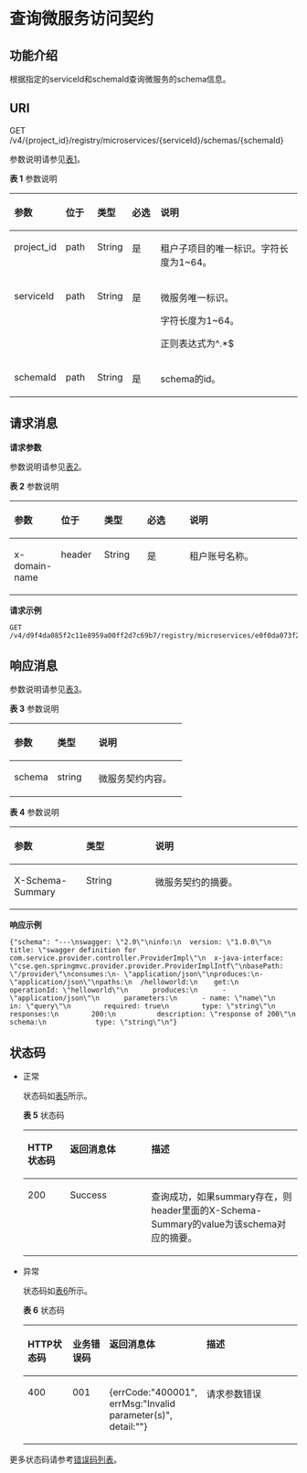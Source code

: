 # 查询微服务访问契约<a name="ZH-CN_TOPIC_0115698068"></a>

## 功能介绍<a name="zh-cn_topic_0088793352_section19695417163810"></a>

根据指定的serviceId和schemaId查询微服务的schema信息。

## URI<a name="zh-cn_topic_0088793352_section134557291090"></a>

GET /v4/\{project\_id\}/registry/microservices/\{serviceId\}/schemas/\{schemaId\}

参数说明请参见[表1](#zh-cn_topic_0088793352_table51620847114953)。

**表 1**  参数说明

<a name="zh-cn_topic_0088793352_table51620847114953"></a>
<table><thead align="left"><tr id="zh-cn_topic_0088793352_row43559169114953"><th class="cellrowborder" valign="top" width="17%" id="mcps1.2.6.1.1"><p id="zh-cn_topic_0088793352_p3155843511508"><a name="zh-cn_topic_0088793352_p3155843511508"></a><a name="zh-cn_topic_0088793352_p3155843511508"></a>参数</p>
</th>
<th class="cellrowborder" valign="top" width="11%" id="mcps1.2.6.1.2"><p id="zh-cn_topic_0088793352_p550220473108"><a name="zh-cn_topic_0088793352_p550220473108"></a><a name="zh-cn_topic_0088793352_p550220473108"></a>位于</p>
</th>
<th class="cellrowborder" valign="top" width="12%" id="mcps1.2.6.1.3"><p id="zh-cn_topic_0088793352_p609644911508"><a name="zh-cn_topic_0088793352_p609644911508"></a><a name="zh-cn_topic_0088793352_p609644911508"></a>类型</p>
</th>
<th class="cellrowborder" valign="top" width="10%" id="mcps1.2.6.1.4"><p id="zh-cn_topic_0088793352_p2405040011508"><a name="zh-cn_topic_0088793352_p2405040011508"></a><a name="zh-cn_topic_0088793352_p2405040011508"></a>必选</p>
</th>
<th class="cellrowborder" valign="top" width="50%" id="mcps1.2.6.1.5"><p id="zh-cn_topic_0088793352_p192541611508"><a name="zh-cn_topic_0088793352_p192541611508"></a><a name="zh-cn_topic_0088793352_p192541611508"></a>说明</p>
</th>
</tr>
</thead>
<tbody><tr id="zh-cn_topic_0088793352_row2396113195011"><td class="cellrowborder" valign="top" width="17%" headers="mcps1.2.6.1.1 "><p id="zh-cn_topic_0088793352_p895821704912"><a name="zh-cn_topic_0088793352_p895821704912"></a><a name="zh-cn_topic_0088793352_p895821704912"></a>project_id</p>
</td>
<td class="cellrowborder" valign="top" width="11%" headers="mcps1.2.6.1.2 "><p id="zh-cn_topic_0088793352_p395813172491"><a name="zh-cn_topic_0088793352_p395813172491"></a><a name="zh-cn_topic_0088793352_p395813172491"></a>path</p>
</td>
<td class="cellrowborder" valign="top" width="12%" headers="mcps1.2.6.1.3 "><p id="zh-cn_topic_0088793352_p550511331492"><a name="zh-cn_topic_0088793352_p550511331492"></a><a name="zh-cn_topic_0088793352_p550511331492"></a>String</p>
</td>
<td class="cellrowborder" valign="top" width="10%" headers="mcps1.2.6.1.4 "><p id="zh-cn_topic_0088793352_p4521173314920"><a name="zh-cn_topic_0088793352_p4521173314920"></a><a name="zh-cn_topic_0088793352_p4521173314920"></a>是</p>
</td>
<td class="cellrowborder" valign="top" width="50%" headers="mcps1.2.6.1.5 "><p id="zh-cn_topic_0088793352_p13958181774915"><a name="zh-cn_topic_0088793352_p13958181774915"></a><a name="zh-cn_topic_0088793352_p13958181774915"></a>租户子项目的唯一标识。字符长度为1~64。</p>
</td>
</tr>
<tr id="zh-cn_topic_0088793352_row35538952114953"><td class="cellrowborder" valign="top" width="17%" headers="mcps1.2.6.1.1 "><p id="zh-cn_topic_0088793352_p60082860114953"><a name="zh-cn_topic_0088793352_p60082860114953"></a><a name="zh-cn_topic_0088793352_p60082860114953"></a>serviceId</p>
</td>
<td class="cellrowborder" valign="top" width="11%" headers="mcps1.2.6.1.2 "><p id="zh-cn_topic_0088793352_p1502134731012"><a name="zh-cn_topic_0088793352_p1502134731012"></a><a name="zh-cn_topic_0088793352_p1502134731012"></a>path</p>
</td>
<td class="cellrowborder" valign="top" width="12%" headers="mcps1.2.6.1.3 "><p id="zh-cn_topic_0088793352_p34873521114953"><a name="zh-cn_topic_0088793352_p34873521114953"></a><a name="zh-cn_topic_0088793352_p34873521114953"></a>String</p>
</td>
<td class="cellrowborder" valign="top" width="10%" headers="mcps1.2.6.1.4 "><p id="zh-cn_topic_0088793352_p6182975114953"><a name="zh-cn_topic_0088793352_p6182975114953"></a><a name="zh-cn_topic_0088793352_p6182975114953"></a>是</p>
</td>
<td class="cellrowborder" valign="top" width="50%" headers="mcps1.2.6.1.5 "><p id="zh-cn_topic_0088793352_p31058941114953"><a name="zh-cn_topic_0088793352_p31058941114953"></a><a name="zh-cn_topic_0088793352_p31058941114953"></a>微服务唯一标识。</p>
<p id="zh-cn_topic_0088793352_p1342565185017"><a name="zh-cn_topic_0088793352_p1342565185017"></a><a name="zh-cn_topic_0088793352_p1342565185017"></a>字符长度为1~64。</p>
<p id="zh-cn_topic_0088793352_p34257515502"><a name="zh-cn_topic_0088793352_p34257515502"></a><a name="zh-cn_topic_0088793352_p34257515502"></a>正则表达式为^.*$</p>
</td>
</tr>
<tr id="zh-cn_topic_0088793352_row7492114919237"><td class="cellrowborder" valign="top" width="17%" headers="mcps1.2.6.1.1 "><p id="zh-cn_topic_0088793352_p4493174915237"><a name="zh-cn_topic_0088793352_p4493174915237"></a><a name="zh-cn_topic_0088793352_p4493174915237"></a>schemaId</p>
</td>
<td class="cellrowborder" valign="top" width="11%" headers="mcps1.2.6.1.2 "><p id="zh-cn_topic_0088793352_p94935497235"><a name="zh-cn_topic_0088793352_p94935497235"></a><a name="zh-cn_topic_0088793352_p94935497235"></a>path</p>
</td>
<td class="cellrowborder" valign="top" width="12%" headers="mcps1.2.6.1.3 "><p id="zh-cn_topic_0088793352_p4493134913231"><a name="zh-cn_topic_0088793352_p4493134913231"></a><a name="zh-cn_topic_0088793352_p4493134913231"></a>String</p>
</td>
<td class="cellrowborder" valign="top" width="10%" headers="mcps1.2.6.1.4 "><p id="zh-cn_topic_0088793352_p17493204922310"><a name="zh-cn_topic_0088793352_p17493204922310"></a><a name="zh-cn_topic_0088793352_p17493204922310"></a>是</p>
</td>
<td class="cellrowborder" valign="top" width="50%" headers="mcps1.2.6.1.5 "><p id="zh-cn_topic_0088793352_p24930491233"><a name="zh-cn_topic_0088793352_p24930491233"></a><a name="zh-cn_topic_0088793352_p24930491233"></a>schema的id。</p>
</td>
</tr>
</tbody>
</table>

## 请求消息<a name="zh-cn_topic_0088793352_section11456162918915"></a>

**请求参数**

参数说明请参见[表2](#zh-cn_topic_0088793352_table6177636815597)。

**表 2**  参数说明

<a name="zh-cn_topic_0088793352_table6177636815597"></a>
<table><thead align="left"><tr id="zh-cn_topic_0088793352_row2264536115597"><th class="cellrowborder" valign="top" width="15%" id="mcps1.2.6.1.1"><p id="zh-cn_topic_0088793352_p57989908155921"><a name="zh-cn_topic_0088793352_p57989908155921"></a><a name="zh-cn_topic_0088793352_p57989908155921"></a>参数</p>
</th>
<th class="cellrowborder" valign="top" width="15%" id="mcps1.2.6.1.2"><p id="zh-cn_topic_0088793352_p1878202871117"><a name="zh-cn_topic_0088793352_p1878202871117"></a><a name="zh-cn_topic_0088793352_p1878202871117"></a>位于</p>
</th>
<th class="cellrowborder" valign="top" width="15%" id="mcps1.2.6.1.3"><p id="zh-cn_topic_0088793352_p66670933155921"><a name="zh-cn_topic_0088793352_p66670933155921"></a><a name="zh-cn_topic_0088793352_p66670933155921"></a>类型</p>
</th>
<th class="cellrowborder" valign="top" width="15%" id="mcps1.2.6.1.4"><p id="zh-cn_topic_0088793352_p31636487155921"><a name="zh-cn_topic_0088793352_p31636487155921"></a><a name="zh-cn_topic_0088793352_p31636487155921"></a>必选</p>
</th>
<th class="cellrowborder" valign="top" width="40%" id="mcps1.2.6.1.5"><p id="zh-cn_topic_0088793352_p12418641155921"><a name="zh-cn_topic_0088793352_p12418641155921"></a><a name="zh-cn_topic_0088793352_p12418641155921"></a>说明</p>
</th>
</tr>
</thead>
<tbody><tr id="zh-cn_topic_0088793352_row91761402512"><td class="cellrowborder" valign="top" width="15%" headers="mcps1.2.6.1.1 "><p id="zh-cn_topic_0088793352_p126698307474"><a name="zh-cn_topic_0088793352_p126698307474"></a><a name="zh-cn_topic_0088793352_p126698307474"></a>x-domain-name</p>
</td>
<td class="cellrowborder" valign="top" width="15%" headers="mcps1.2.6.1.2 "><p id="zh-cn_topic_0088793352_p1767743014711"><a name="zh-cn_topic_0088793352_p1767743014711"></a><a name="zh-cn_topic_0088793352_p1767743014711"></a>header</p>
</td>
<td class="cellrowborder" valign="top" width="15%" headers="mcps1.2.6.1.3 "><p id="zh-cn_topic_0088793352_p1667763015471"><a name="zh-cn_topic_0088793352_p1667763015471"></a><a name="zh-cn_topic_0088793352_p1667763015471"></a>String</p>
</td>
<td class="cellrowborder" valign="top" width="15%" headers="mcps1.2.6.1.4 "><p id="zh-cn_topic_0088793352_p1767733010474"><a name="zh-cn_topic_0088793352_p1767733010474"></a><a name="zh-cn_topic_0088793352_p1767733010474"></a>是</p>
</td>
<td class="cellrowborder" valign="top" width="40%" headers="mcps1.2.6.1.5 "><p id="zh-cn_topic_0088793352_p7684430114719"><a name="zh-cn_topic_0088793352_p7684430114719"></a><a name="zh-cn_topic_0088793352_p7684430114719"></a>租户账号名称。</p>
</td>
</tr>
</tbody>
</table>

**请求示例**

```
GET /v4/d9f4da085f2c11e8959a00ff2d7c69b7/registry/microservices/e0f0da073f2c91e8979a89ff2d7c69t6/schemas/com.huawei.test.TestService
```

## 响应消息<a name="zh-cn_topic_0088793352_section5419268816116"></a>

参数说明请参见[表3](#zh-cn_topic_0088793352_table8618102815341)。

**表 3**  参数说明

<a name="zh-cn_topic_0088793352_table8618102815341"></a>
<table><thead align="left"><tr id="zh-cn_topic_0088793352_row136181128113410"><th class="cellrowborder" valign="top" width="25%" id="mcps1.2.4.1.1"><p id="zh-cn_topic_0088793352_p0618182883412"><a name="zh-cn_topic_0088793352_p0618182883412"></a><a name="zh-cn_topic_0088793352_p0618182883412"></a>参数</p>
</th>
<th class="cellrowborder" valign="top" width="24%" id="mcps1.2.4.1.2"><p id="zh-cn_topic_0088793352_p2618132819347"><a name="zh-cn_topic_0088793352_p2618132819347"></a><a name="zh-cn_topic_0088793352_p2618132819347"></a>类型</p>
</th>
<th class="cellrowborder" valign="top" width="51%" id="mcps1.2.4.1.3"><p id="zh-cn_topic_0088793352_p6618152818345"><a name="zh-cn_topic_0088793352_p6618152818345"></a><a name="zh-cn_topic_0088793352_p6618152818345"></a>说明</p>
</th>
</tr>
</thead>
<tbody><tr id="zh-cn_topic_0088793352_row0618128193419"><td class="cellrowborder" valign="top" width="25%" headers="mcps1.2.4.1.1 "><p id="zh-cn_topic_0088793352_p1961812819342"><a name="zh-cn_topic_0088793352_p1961812819342"></a><a name="zh-cn_topic_0088793352_p1961812819342"></a>schema</p>
</td>
<td class="cellrowborder" valign="top" width="24%" headers="mcps1.2.4.1.2 "><p id="zh-cn_topic_0088793352_p66614789103624"><a name="zh-cn_topic_0088793352_p66614789103624"></a><a name="zh-cn_topic_0088793352_p66614789103624"></a>string</p>
</td>
<td class="cellrowborder" valign="top" width="51%" headers="mcps1.2.4.1.3 "><p id="zh-cn_topic_0088793352_p261817280342"><a name="zh-cn_topic_0088793352_p261817280342"></a><a name="zh-cn_topic_0088793352_p261817280342"></a>微服务契约内容。</p>
</td>
</tr>
</tbody>
</table>

**表 4**  参数说明

<a name="zh-cn_topic_0088793352_table1552318371234"></a>
<table><thead align="left"><tr id="zh-cn_topic_0088793352_row552310376238"><th class="cellrowborder" valign="top" width="25%" id="mcps1.2.4.1.1"><p id="zh-cn_topic_0088793352_p616611514245"><a name="zh-cn_topic_0088793352_p616611514245"></a><a name="zh-cn_topic_0088793352_p616611514245"></a>参数</p>
</th>
<th class="cellrowborder" valign="top" width="24%" id="mcps1.2.4.1.2"><p id="zh-cn_topic_0088793352_p11753514247"><a name="zh-cn_topic_0088793352_p11753514247"></a><a name="zh-cn_topic_0088793352_p11753514247"></a>类型</p>
</th>
<th class="cellrowborder" valign="top" width="51%" id="mcps1.2.4.1.3"><p id="zh-cn_topic_0088793352_p18175958249"><a name="zh-cn_topic_0088793352_p18175958249"></a><a name="zh-cn_topic_0088793352_p18175958249"></a>说明</p>
</th>
</tr>
</thead>
<tbody><tr id="zh-cn_topic_0088793352_row155231737102313"><td class="cellrowborder" valign="top" width="25%" headers="mcps1.2.4.1.1 "><p id="zh-cn_topic_0088793352_p5523437172320"><a name="zh-cn_topic_0088793352_p5523437172320"></a><a name="zh-cn_topic_0088793352_p5523437172320"></a>X-Schema-Summary</p>
</td>
<td class="cellrowborder" valign="top" width="24%" headers="mcps1.2.4.1.2 "><p id="zh-cn_topic_0088793352_p5361211246"><a name="zh-cn_topic_0088793352_p5361211246"></a><a name="zh-cn_topic_0088793352_p5361211246"></a>String</p>
</td>
<td class="cellrowborder" valign="top" width="51%" headers="mcps1.2.4.1.3 "><p id="zh-cn_topic_0088793352_p13523123762319"><a name="zh-cn_topic_0088793352_p13523123762319"></a><a name="zh-cn_topic_0088793352_p13523123762319"></a>微服务契约的摘要。</p>
</td>
</tr>
</tbody>
</table>

**响应示例**

```
{"schema": "---\nswagger: \"2.0\"\ninfo:\n  version: \"1.0.0\"\n  title: \"swagger definition for com.service.provider.controller.ProviderImpl\"\n  x-java-interface: \"cse.gen.springmvc.provider.provider.ProviderImplIntf\"\nbasePath: \"/provider\"\nconsumes:\n- \"application/json\"\nproduces:\n- \"application/json\"\npaths:\n  /helloworld:\n    get:\n      operationId: \"helloworld\"\n      produces:\n      - \"application/json\"\n      parameters:\n      - name: \"name\"\n        in: \"query\"\n        required: true\n        type: \"string\"\n      responses:\n        200:\n          description: \"response of 200\"\n          schema:\n            type: \"string\"\n"}
```

## 状态码<a name="zh-cn_topic_0088793352_section4458192915911"></a>

-   正常

    状态码如[表5](#zh-cn_topic_0088793352_zh-cn_topic_0079393967_zh-cn_topic_0075248102_table287518019404)所示。

    **表 5**  状态码

    <a name="zh-cn_topic_0088793352_zh-cn_topic_0079393967_zh-cn_topic_0075248102_table287518019404"></a>
    <table><thead align="left"><tr id="zh-cn_topic_0088793352_zh-cn_topic_0079393967_zh-cn_topic_0075248102_row29079739404"><th class="cellrowborder" valign="top" width="15.379999999999999%" id="mcps1.2.4.1.1"><p id="zh-cn_topic_0088793352_p8072919547"><a name="zh-cn_topic_0088793352_p8072919547"></a><a name="zh-cn_topic_0088793352_p8072919547"></a>HTTP状态码</p>
    </th>
    <th class="cellrowborder" valign="top" width="29.67%" id="mcps1.2.4.1.2"><p id="zh-cn_topic_0088793352_p4602919546"><a name="zh-cn_topic_0088793352_p4602919546"></a><a name="zh-cn_topic_0088793352_p4602919546"></a>返回消息体</p>
    </th>
    <th class="cellrowborder" valign="top" width="54.949999999999996%" id="mcps1.2.4.1.3"><p id="zh-cn_topic_0088793352_p1161529105410"><a name="zh-cn_topic_0088793352_p1161529105410"></a><a name="zh-cn_topic_0088793352_p1161529105410"></a>描述</p>
    </th>
    </tr>
    </thead>
    <tbody><tr id="zh-cn_topic_0088793352_zh-cn_topic_0079393967_zh-cn_topic_0075248102_row333343189404"><td class="cellrowborder" valign="top" width="15.379999999999999%" headers="mcps1.2.4.1.1 "><p id="zh-cn_topic_0088793352_p37870402151037"><a name="zh-cn_topic_0088793352_p37870402151037"></a><a name="zh-cn_topic_0088793352_p37870402151037"></a>200</p>
    </td>
    <td class="cellrowborder" valign="top" width="29.67%" headers="mcps1.2.4.1.2 "><p id="zh-cn_topic_0088793352_p1884174114816"><a name="zh-cn_topic_0088793352_p1884174114816"></a><a name="zh-cn_topic_0088793352_p1884174114816"></a>Success</p>
    </td>
    <td class="cellrowborder" valign="top" width="54.949999999999996%" headers="mcps1.2.4.1.3 "><p id="zh-cn_topic_0088793352_p53571302152736"><a name="zh-cn_topic_0088793352_p53571302152736"></a><a name="zh-cn_topic_0088793352_p53571302152736"></a>查询成功，如果summary存在，则header里面的X-Schema-Summary的value为该schema对应的摘要。</p>
    </td>
    </tr>
    </tbody>
    </table>


-   异常

    状态码如[表6](#zh-cn_topic_0088793352_zh-cn_topic_0079393967_zh-cn_topic_0075248102_table217266469404)所示。

    **表 6**  状态码

    <a name="zh-cn_topic_0088793352_zh-cn_topic_0079393967_zh-cn_topic_0075248102_table217266469404"></a>
    <table><thead align="left"><tr id="zh-cn_topic_0088793352_zh-cn_topic_0079393967_zh-cn_topic_0075248102_row149156199404"><th class="cellrowborder" valign="top" width="18%" id="mcps1.2.5.1.1"><p id="zh-cn_topic_0088793352_zh-cn_topic_0079393967_zh-cn_topic_0075248102_p2055899404"><a name="zh-cn_topic_0088793352_zh-cn_topic_0079393967_zh-cn_topic_0075248102_p2055899404"></a><a name="zh-cn_topic_0088793352_zh-cn_topic_0079393967_zh-cn_topic_0075248102_p2055899404"></a>HTTP状态码</p>
    </th>
    <th class="cellrowborder" valign="top" width="15%" id="mcps1.2.5.1.2"><p id="zh-cn_topic_0088793352_p10143552175014"><a name="zh-cn_topic_0088793352_p10143552175014"></a><a name="zh-cn_topic_0088793352_p10143552175014"></a>业务错误码</p>
    </th>
    <th class="cellrowborder" valign="top" width="20%" id="mcps1.2.5.1.3"><p id="zh-cn_topic_0088793352_p537034565010"><a name="zh-cn_topic_0088793352_p537034565010"></a><a name="zh-cn_topic_0088793352_p537034565010"></a>返回消息体</p>
    </th>
    <th class="cellrowborder" valign="top" width="47%" id="mcps1.2.5.1.4"><p id="zh-cn_topic_0088793352_zh-cn_topic_0079393967_zh-cn_topic_0075248102_p166527649404"><a name="zh-cn_topic_0088793352_zh-cn_topic_0079393967_zh-cn_topic_0075248102_p166527649404"></a><a name="zh-cn_topic_0088793352_zh-cn_topic_0079393967_zh-cn_topic_0075248102_p166527649404"></a>描述</p>
    </th>
    </tr>
    </thead>
    <tbody><tr id="zh-cn_topic_0088793352_zh-cn_topic_0079393967_zh-cn_topic_0075248102_row66966729404"><td class="cellrowborder" valign="top" width="18%" headers="mcps1.2.5.1.1 "><p id="zh-cn_topic_0088793352_zh-cn_topic_0079393967_zh-cn_topic_0075248102_p55595609404"><a name="zh-cn_topic_0088793352_zh-cn_topic_0079393967_zh-cn_topic_0075248102_p55595609404"></a><a name="zh-cn_topic_0088793352_zh-cn_topic_0079393967_zh-cn_topic_0075248102_p55595609404"></a>400</p>
    </td>
    <td class="cellrowborder" valign="top" width="15%" headers="mcps1.2.5.1.2 "><p id="zh-cn_topic_0088793352_p552361713531"><a name="zh-cn_topic_0088793352_p552361713531"></a><a name="zh-cn_topic_0088793352_p552361713531"></a>001</p>
    </td>
    <td class="cellrowborder" valign="top" width="20%" headers="mcps1.2.5.1.3 "><p id="zh-cn_topic_0088793352_p1652351720536"><a name="zh-cn_topic_0088793352_p1652351720536"></a><a name="zh-cn_topic_0088793352_p1652351720536"></a>{errCode:"400001", errMsg:"Invalid parameter(s)", detail:""}</p>
    </td>
    <td class="cellrowborder" valign="top" width="47%" headers="mcps1.2.5.1.4 "><p id="zh-cn_topic_0088793352_zh-cn_topic_0079393967_zh-cn_topic_0075248102_p476712299404"><a name="zh-cn_topic_0088793352_zh-cn_topic_0079393967_zh-cn_topic_0075248102_p476712299404"></a><a name="zh-cn_topic_0088793352_zh-cn_topic_0079393967_zh-cn_topic_0075248102_p476712299404"></a>请求参数错误</p>
    </td>
    </tr>
    </tbody>
    </table>


更多状态码请参考[错误码列表](错误码列表.md)。


